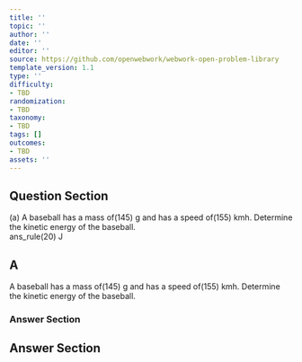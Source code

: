 ```yaml
---
title: ''
topic: ''
author: ''
date: ''
editor: ''
source: https://github.com/openwebwork/webwork-open-problem-library
template_version: 1.1
type: ''
difficulty:
- TBD
randomization:
- TBD
taxonomy:
- TBD
tags: []
outcomes:
- TBD
assets: ''
---
```


## Question Section 

 
  
(a) A baseball has a mass of(145) g and has a speed of(155) kmh. Determine the kinetic energy of the baseball.  
 ans_rule(20) J

## A
A baseball has a mass of(145) g and has a speed of(155) kmh. Determine the kinetic energy of the baseball.  
### Answer Section


## Answer Section

